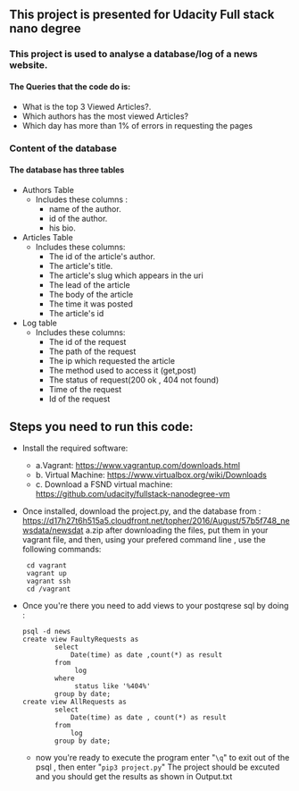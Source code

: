 ## This project is presented for Udacity Full stack nano degree 
### This project is used to analyse a database/log  of a news website.
#### The Queries that the code do is:
- What is the top 3 Viewed Articles?.
- Which authors has the most viewed Articles?
- Which day has more than 1% of errors in requesting the pages 
### Content of the database
#### The database has three tables
- Authors Table
  - Includes these columns :
    - name of the author.
    - id of the author.
    - his bio.
-  Articles Table
   - Includes these columns:
     - The id of the article's author.
     - The article's title.
     -  The article's slug which appears in the uri
     - The lead of the article
     - The body of the article
     - The time it was posted
     - The article's id 
- Log table
  - Includes these columns:
    - The id of the request 
    - The path of the request
    - The ip which requested the article
    - The method used to access it (get,post)
    - The status of request(200 ok , 404 not found)
    - Time of the request
    - Id of the request
## Steps you need to run this code:
 - Install the required software:
   - a.Vagrant: https://www.vagrantup.com/downloads.html
   - b. Virtual Machine: https://www.virtualbox.org/wiki/Downloads
   - c. Download a FSND virtual machine: https://github.com/udacity/fullstack-nanodegree-vm
 - Once installed, download the project.py, and the database from : https://d17h27t6h515a5.cloudfront.net/topher/2016/August/57b5f748_newsdata/newsdat a.zip
   after downloading the files, put them in your vagrant file, and then,
   using your prefered command line , use the following commands:
   ```
    cd vagrant
    vagrant up 
    vagrant ssh
    cd /vagrant
   ```

- Once you're there you need to add views to your postqrese sql by doing :
    ```
    psql -d news
    create view FaultyRequests as 
            select 
                Date(time) as date ,count(*) as result
            from
                 log 
            where
                 status like '%404%'
            group by date;
    create view AllRequests as 
            select 
                Date(time) as date , count(*) as result
            from 
                log
            group by date;
     ```       
    - now you're ready to execute the program 
    enter "`\q`" to exit out of the psql , 
    then enter "`pip3 project.py`" 
The project should be excuted and you should get the results as shown in Output.txt
